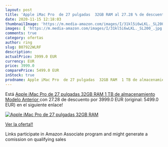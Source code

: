 ```yaml
---
layout: post
title: 'Apple iMac Pro  de 27 pulgadas  32GB RAM al 27.28 % de descuento'
date: 2020-11-15 12:18:03
thumbnailImage: 'https://m.media-amazon.com/images/I/31kl5i6wLKL._SL200_.jpg'
images: [ 'https://m.media-amazon.com/images/I/31kl5i6wLKL._SL200_.jpg' ]
comments: true
category: ofertas
author: ring
slug: B07922WLRF
description:
actualPrice: 3999.0 EUR
currency: EUR
price: 3999.0
comparePrice: 5499.0 EUR
inStock: true
prodname: Apple iMac Pro  de 27 pulgadas  32GB RAM  1 TB de almacenamiento  Modelo Anterior 
---
```


Está [Apple iMac Pro  de 27 pulgadas  32GB RAM  1 TB de almacenamiento  Modelo Anterior ](https://www.amazon.es/dp/B07922WLRF/?tag=tolees-21) con 27.28 de descuento por 3999.0 EUR (original: 5499.0 EUR) en el siguiente enlace!

[![Apple iMac Pro  de 27 pulgadas  32GB RAM](https://m.media-amazon.com/images/I/31kl5i6wLKL._SL200_.jpg)](https://www.amazon.es/dp/B07922WLRF/?tag=tolees-21)

[Ver la oferta!!](https://www.amazon.es/dp/B07922WLRF/?tag=tolees-21)

Links participate in Amazon Associate program and might generate a comission on qualifying sales


